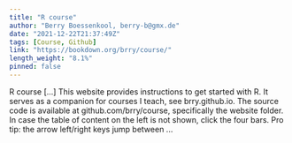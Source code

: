 ```yaml
---
title: "R course"
author: "Berry Boessenkool, berry-b@gmx.de"
date: "2021-12-22T21:37:49Z"
tags: [Course, Github]
link: "https://bookdown.org/brry/course/"
length_weight: "8.1%"
pinned: false
---
```


R course [...] This website provides instructions to get started with R. It serves as a companion for courses I teach, see brry.github.io. The source code is available at github.com/brry/course, specifically the website folder. In case the table of content on the left is not shown, click the four bars. Pro tip: the arrow left/right keys jump between ...
